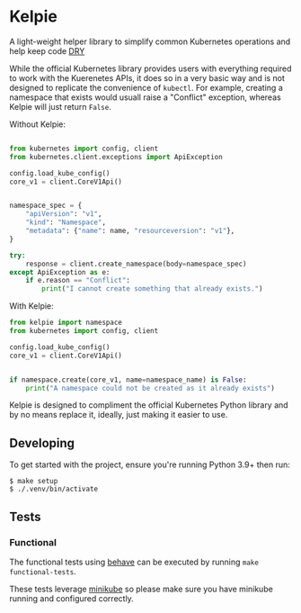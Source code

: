 # Kelpie

A light-weight helper library to simplify common Kubernetes operations and help keep code [DRY](https://en.wikipedia.org/wiki/Don%27t_repeat_yourself)

While the official Kubernetes library provides users with everything required to work with the Kuerenetes APIs, it
does so in a very basic way and is not designed to replicate the convenience of `kubectl`. For example, creating
a namespace that exists would usuall raise a "Conflict" exception, whereas Kelpie will just return `False`.

Without Kelpie:

```python

from kubernetes import config, client
from kubernetes.client.exceptions import ApiException

config.load_kube_config()
core_v1 = client.CoreV1Api()


namespace_spec = {
    "apiVersion": "v1",
    "kind": "Namespace",
    "metadata": {"name": name, "resourceversion": "v1"},
}

try:
    response = client.create_namespace(body=namespace_spec)
except ApiException as e:
    if e.reason == "Conflict":
        print("I cannot create something that already exists.")

```

With Kelpie:

```python
from kelpie import namespace
from kubernetes import config, client

config.load_kube_config()
core_v1 = client.CoreV1Api()


if namespace.create(core_v1, name=namespace_name) is False:
    print("A namespace could not be created as it already exists")
```

Kelpie is designed to compliment the official Kubernetes Python library and by no means replace it, ideally, just making it easier to use.


## Developing

To get started with the project, ensure you're running Python 3.9+ then run:

```
$ make setup
$ ./.venv/bin/activate
```
## Tests

### Functional

The functional tests using [behave](https://behave.readthedocs.io) can be executed
by running `make functional-tests`.

These tests leverage [minikube](https://minikube.sigs.k8s.io/docs/) so please
make sure you have minikube running and configured correctly.
